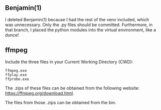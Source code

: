 ## Benjamin(1)
I deleted Benjamin(1) because I had the rest of the venv included, which was unnecessary. Only the .py files should be committed. Furthermore, in that branch, I placed the python modules into the virtual environment, like a dunce!

## ffmpeg
Include the three files in your Current Working Directory (CWD):
```
ffmpeg.exe
ffplay.exe
ffprobe.exe
```
The .zips of these files can be obtained from the following website: https://ffmpeg.org/download.html.

The files from those .zips can be obtained from the bin.
